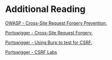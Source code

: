 # Additional Reading

[OWASP - Cross-Site Request Forgery Prevention,](https://cheatsheetseries.owasp.org/cheatsheets/Cross-Site_Request_Forgery_Prevention_Cheat_Sheet.html)

[Portswigger - Cross-Site Request Forgery.](https://portswigger.net/kb/issues/00200700_cross-site-request-forgery)

[Portswigger - Using Burp to test for CSRF.](https://portswigger.net/support/using-burp-to-test-for-cross-site-request-forgery)

[Portswigger - CSRF Labs]([https://portswigger.net/web-security/csrf](https://portswigger.net/web-security/all-labs#cross-site-request-forgery-csrf))

